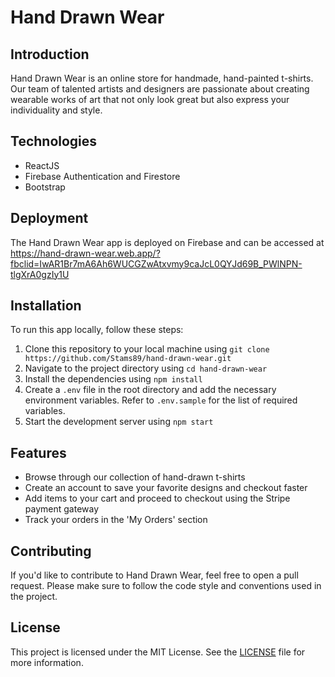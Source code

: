 Hand Drawn Wear
===============

Introduction
------------

Hand Drawn Wear is an online store for handmade, hand-painted t-shirts. Our team of talented artists and designers are passionate about creating wearable works of art that not only look great but also express your individuality and style.

Technologies
------------

-   ReactJS
-   Firebase Authentication and Firestore
-   Bootstrap

Deployment
----------

The Hand Drawn Wear app is deployed on Firebase and can be accessed at <https://hand-drawn-wear.web.app/?fbclid=IwAR1Br7mA6Ah6WUCGZwAtxvmy9caJcL0QYJd69B_PWlNPN-tlgXrA0gzIy1U>

Installation
------------

To run this app locally, follow these steps:

1.  Clone this repository to your local machine using `git clone https://github.com/Stams89/hand-drawn-wear.git`
2.  Navigate to the project directory using `cd hand-drawn-wear`
3.  Install the dependencies using `npm install`
4.  Create a `.env` file in the root directory and add the necessary environment variables. Refer to `.env.sample` for the list of required variables.
5.  Start the development server using `npm start`

Features
--------

-   Browse through our collection of hand-drawn t-shirts
-   Create an account to save your favorite designs and checkout faster
-   Add items to your cart and proceed to checkout using the Stripe payment gateway
-   Track your orders in the 'My Orders' section

Contributing
------------

If you'd like to contribute to Hand Drawn Wear, feel free to open a pull request. Please make sure to follow the code style and conventions used in the project.

License
-------

This project is licensed under the MIT License. See the [LICENSE](https://github.com/Stams89/hand-drawn-wear/blob/main/LICENSE) file for more information.
